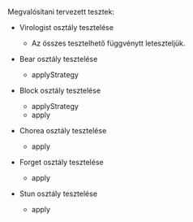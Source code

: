 Megvalósítani tervezett tesztek:

- Virologist osztály tesztelése 
  - Az összes tesztelhető függvénytt leteszteljük.

- Bear osztály tesztelése
  - applyStrategy

- Block osztály tesztelése
  - applyStrategy
  - apply
  
- Chorea osztály tesztelése
  - apply

- Forget osztály tesztelése
  - apply
  
- Stun osztály tesztelése
  - apply
